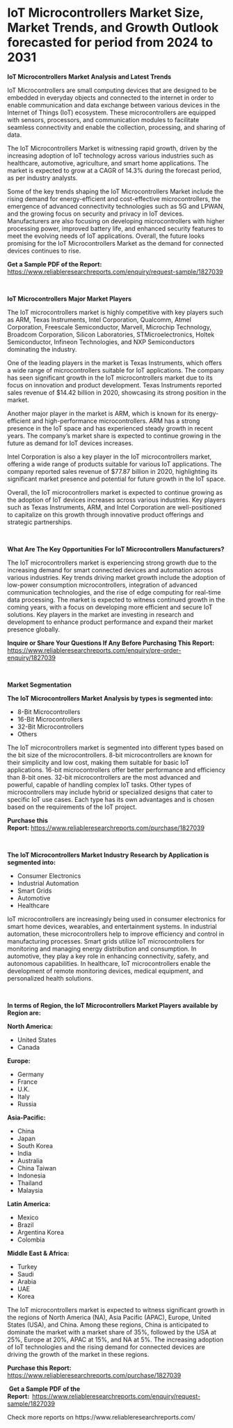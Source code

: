 <p><h1>IoT Microcontrollers Market Size, Market Trends, and Growth Outlook forecasted for period from 2024 to 2031</h1></p><p><strong>IoT Microcontrollers Market Analysis and Latest Trends</strong></p>
<p><p>IoT Microcontrollers are small computing devices that are designed to be embedded in everyday objects and connected to the internet in order to enable communication and data exchange between various devices in the Internet of Things (IoT) ecosystem. These microcontrollers are equipped with sensors, processors, and communication modules to facilitate seamless connectivity and enable the collection, processing, and sharing of data.</p><p>The IoT Microcontrollers Market is witnessing rapid growth, driven by the increasing adoption of IoT technology across various industries such as healthcare, automotive, agriculture, and smart home applications. The market is expected to grow at a CAGR of 14.3% during the forecast period, as per industry analysts.</p><p>Some of the key trends shaping the IoT Microcontrollers Market include the rising demand for energy-efficient and cost-effective microcontrollers, the emergence of advanced connectivity technologies such as 5G and LPWAN, and the growing focus on security and privacy in IoT devices. Manufacturers are also focusing on developing microcontrollers with higher processing power, improved battery life, and enhanced security features to meet the evolving needs of IoT applications. Overall, the future looks promising for the IoT Microcontrollers Market as the demand for connected devices continues to rise.</p></p>
<p><strong>Get a Sample PDF of the Report:&nbsp;</strong> <a href="https://www.reliableresearchreports.com/enquiry/request-sample/1827039">https://www.reliableresearchreports.com/enquiry/request-sample/1827039</a></p>
<p>&nbsp;</p>
<p><strong>IoT Microcontrollers Major Market Players</strong></p>
<p><p>The IoT microcontrollers market is highly competitive with key players such as ARM, Texas Instruments, Intel Corporation, Qualcomm, Atmel Corporation, Freescale Semiconductor, Marvell, Microchip Technology, Broadcom Corporation, Silicon Laboratories, STMicroelectronics, Holtek Semiconductor, Infineon Technologies, and NXP Semiconductors dominating the industry.</p><p>One of the leading players in the market is Texas Instruments, which offers a wide range of microcontrollers suitable for IoT applications. The company has seen significant growth in the IoT microcontrollers market due to its focus on innovation and product development. Texas Instruments reported sales revenue of $14.42 billion in 2020, showcasing its strong position in the market.</p><p>Another major player in the market is ARM, which is known for its energy-efficient and high-performance microcontrollers. ARM has a strong presence in the IoT space and has experienced steady growth in recent years. The company’s market share is expected to continue growing in the future as demand for IoT devices increases.</p><p>Intel Corporation is also a key player in the IoT microcontrollers market, offering a wide range of products suitable for various IoT applications. The company reported sales revenue of $77.87 billion in 2020, highlighting its significant market presence and potential for future growth in the IoT space.</p><p>Overall, the IoT microcontrollers market is expected to continue growing as the adoption of IoT devices increases across various industries. Key players such as Texas Instruments, ARM, and Intel Corporation are well-positioned to capitalize on this growth through innovative product offerings and strategic partnerships.</p></p>
<p>&nbsp;</p>
<p><strong>What Are The Key Opportunities For IoT Microcontrollers Manufacturers?</strong></p>
<p><p>The IoT microcontrollers market is experiencing strong growth due to the increasing demand for smart connected devices and automation across various industries. Key trends driving market growth include the adoption of low-power consumption microcontrollers, integration of advanced communication technologies, and the rise of edge computing for real-time data processing. The market is expected to witness continued growth in the coming years, with a focus on developing more efficient and secure IoT solutions. Key players in the market are investing in research and development to enhance product performance and expand their market presence globally.</p></p>
<p><strong>Inquire or Share Your Questions If Any Before Purchasing This Report:</strong> <a href="https://www.reliableresearchreports.com/enquiry/pre-order-enquiry/1827039">https://www.reliableresearchreports.com/enquiry/pre-order-enquiry/1827039</a></p>
<p>&nbsp;</p>
<p><strong>Market Segmentation</strong></p>
<p><strong>The IoT Microcontrollers Market Analysis by types is segmented into:</strong></p>
<p><ul><li>8-Bit Microcontrollers</li><li>16-Bit Microcontrollers</li><li>32-Bit Microcontrollers</li><li>Others</li></ul></p>
<p><p>The IoT microcontrollers market is segmented into different types based on the bit size of the microcontrollers. 8-bit microcontrollers are known for their simplicity and low cost, making them suitable for basic IoT applications. 16-bit microcontrollers offer better performance and efficiency than 8-bit ones. 32-bit microcontrollers are the most advanced and powerful, capable of handling complex IoT tasks. Other types of microcontrollers may include hybrid or specialized designs that cater to specific IoT use cases. Each type has its own advantages and is chosen based on the requirements of the IoT project.</p></p>
<p><strong>Purchase this Report:&nbsp;</strong><a href="https://www.reliableresearchreports.com/purchase/1827039">https://www.reliableresearchreports.com/purchase/1827039</a></p>
<p>&nbsp;</p>
<p><strong>The IoT Microcontrollers Market Industry Research by Application is segmented into:</strong></p>
<p><ul><li>Consumer Electronics</li><li>Industrial Automation</li><li>Smart Grids</li><li>Automotive</li><li>Healthcare</li></ul></p>
<p><p>IoT microcontrollers are increasingly being used in consumer electronics for smart home devices, wearables, and entertainment systems. In industrial automation, these microcontrollers help to improve efficiency and control in manufacturing processes. Smart grids utilize IoT microcontrollers for monitoring and managing energy distribution and consumption. In automotive, they play a key role in enhancing connectivity, safety, and autonomous capabilities. In healthcare, IoT microcontrollers enable the development of remote monitoring devices, medical equipment, and personalized health solutions.</p></p>
<p>&nbsp;</p>
<p><strong>In terms of Region, the IoT Microcontrollers Market Players available by Region are:</strong></p>
<p>
    <p> <strong> North America: </strong>
        <ul>
            <li>United States</li>
            <li>Canada</li>
        </ul>
        </p> 
    <p> <strong> Europe: </strong>
        <ul>
            <li>Germany</li>
            <li>France</li>
            <li>U.K.</li>
            <li>Italy</li>
            <li>Russia</li>
        </ul>
        </p> 
    <p> <strong> Asia-Pacific: </strong>
        <ul>
            <li>China</li>
            <li>Japan</li>
            <li>South Korea</li>
            <li>India</li>
            <li>Australia</li>
            <li>China Taiwan</li>
            <li>Indonesia</li>
            <li>Thailand</li>
            <li>Malaysia</li>
        </ul>
        </p> 
    <p> <strong> Latin America: </strong>
        <ul>
            <li>Mexico</li>
            <li>Brazil</li>
            <li>Argentina Korea</li>
            <li>Colombia</li>
        </ul>
        </p> 
    <p> <strong> Middle East & Africa: </strong>
        <ul>
            <li>Turkey</li>
            <li>Saudi</li>
            <li>Arabia</li>
            <li>UAE</li>
            <li>Korea</li>
        </ul>
    </p>
    </p>
<p><p>The IoT microcontrollers market is expected to witness significant growth in the regions of North America (NA), Asia Pacific (APAC), Europe, United States (USA), and China. Among these regions, China is anticipated to dominate the market with a market share of 35%, followed by the USA at 25%, Europe at 20%, APAC at 15%, and NA at 5%. The increasing adoption of IoT technologies and the rising demand for connected devices are driving the growth of the market in these regions.</p></p>
<p><strong>Purchase this Report: </strong><a href="https://www.reliableresearchreports.com/purchase/1827039">https://www.reliableresearchreports.com/purchase/1827039</a></p>
<p>&nbsp;<strong>Get a Sample PDF of the Report:&nbsp;&nbsp;</strong><a href="https://www.reliableresearchreports.com/enquiry/request-sample/1827039">https://www.reliableresearchreports.com/enquiry/request-sample/1827039</a></p>
<p><strong></strong></p>
<p>Check more reports on https://www.reliableresearchreports.com/</p>